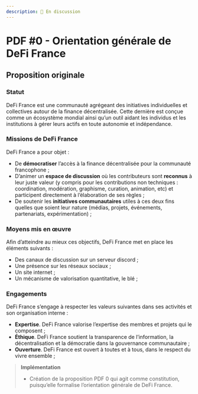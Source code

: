 ```yaml
---
description: 💬 En discussion
---
```


# PDF #0 - Orientation générale de DeFi France

## Proposition originale

### Statut

DeFi France est une communauté agrégeant des initiatives individuelles et collectives autour de la finance décentralisée. Cette dernière est conçue comme un écosystème mondial ainsi qu’un outil aidant les individus et les institutions à gérer leurs actifs en toute autonomie et indépendance.

### Missions de DeFi France

DeFi France a pour objet :

* De **démocratiser** l’accès à la finance décentralisée pour la communauté francophone ;
* D’animer un **espace de discussion** où les contributeurs sont **reconnus** à leur juste valeur (y compris pour les contributions non techniques : coordination, modération, graphisme, curation, animation, etc) et participent directement à l’élaboration de ses règles ;
* De soutenir les **initiatives communautaires** utiles à ces deux fins quelles que soient leur nature (médias, projets, événements, partenariats, expérimentation) ;

### Moyens mis en œuvre

Afin d’atteindre au mieux ces objectifs, DeFi France met en place les éléments suivants :

* Des canaux de discussion sur un serveur discord ;
* Une présence sur les réseaux sociaux ;
* Un site internet ;
* Un mécanisme de valorisation quantitative, le blé ;

### Engagements

DeFi France s’engage à respecter les valeurs suivantes dans ses activités et son organisation interne :

* **Expertise**. DeFi France valorise l’expertise des membres et projets qui le composent ;
* **Éthique**. DeFi France soutient la transparence de l’information, la décentralisation et la démocratie dans la gouvernance communautaire ;
* **Ouverture**. DeFi France est ouvert à toutes et à tous, dans le respect du vivre ensemble ;

> **Implémentation**
>
> * Création de la proposition PDF 0 qui agit comme constitution, puisqu’elle formalise l’orientation générale de DeFi France.
